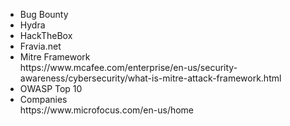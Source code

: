 <ul>
  <li>Bug Bounty</li>
  <li>Hydra</li>
  <li>HackTheBox</li>
  <li>Fravia.net</li>
  <li>Mitre Framework</li>
  <url> https://www.mcafee.com/enterprise/en-us/security-awareness/cybersecurity/what-is-mitre-attack-framework.html</url>
  <li>OWASP Top 10</li>
  <li> Companies </li>
  <url>https://www.microfocus.com/en-us/home</url>
</ul>
